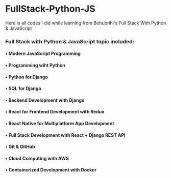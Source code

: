 # FullStack-Python-JS
Here is all codes I did while learning from Bohubrihi's Full Stack With Python &amp; JavaScript


### Full Stack with Python & JavaScript topic included:
#### • Modern JavaScript Programming
#### • Programming wiht Python
#### • Python for Django
#### • SQL for Django
#### • Backend Development with Django
#### • React for Frontend Development with Redux
#### • React Native for Multiplatform App Development
#### • Full Stack Development with React + Django REST API
#### • Git & GitHub
#### • Cloud Computing with AWS
#### • Containerized Development with Docker
